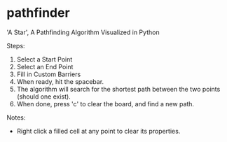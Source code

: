 # pathfinder
'A Star', A Pathfinding Algorithm Visualized in Python

Steps:
1) Select a Start Point
2) Select an End Point
3) Fill in Custom Barriers
4) When ready, hit the spacebar.
5) The algorithm will search for the shortest path between the two points (should one exist).
6) When done, press 'c' to clear the board, and find a new path.

Notes:
- Right click a filled cell at any point to clear its properties.
